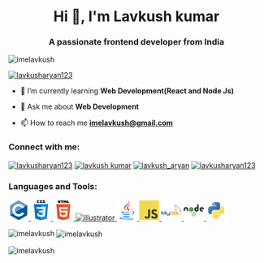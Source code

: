 
<h1 align="center">Hi 👋, I'm Lavkush kumar</h1>
<h3 align="center">A passionate frontend developer from India</h3>



<p align="left"> <img src="https://komarev.com/ghpvc/?username=imelavkush&label=Profile%20views&color=0e75b6&style=flat" alt="imelavkush" /> </p>

<p align="left"> <a href="https://twitter.com/lavkusharyan123" target="blank"><img src="https://img.shields.io/twitter/follow/lavkusharyan123?logo=twitter&style=for-the-badge" alt="lavkusharyan123" /></a> </p>

- 🌱 I’m currently learning **Web Development(React and Node Js)**

- 💬 Ask me about **Web Development**

- 📫 How to reach me **imelavkush@gmail.com**

<h3 align="left">Connect with me:</h3>
<p align="left">
<a href="https://twitter.com/lavkusharyan123" target="blank"><img align="center" src="https://raw.githubusercontent.com/rahuldkjain/github-profile-readme-generator/master/src/images/icons/Social/twitter.svg" alt="lavkusharyan123" height="30" width="40" /></a>
<a href="https://linkedin.com/in/lavkush kumar" target="blank"><img align="center" src="https://raw.githubusercontent.com/rahuldkjain/github-profile-readme-generator/master/src/images/icons/Social/linked-in-alt.svg" alt="lavkush kumar" height="30" width="40" /></a>
<a href="https://instagram.com/lovkush_aryan" target="blank"><img align="center" src="https://raw.githubusercontent.com/rahuldkjain/github-profile-readme-generator/master/src/images/icons/Social/instagram.svg" alt="lavkush_aryan" height="30" width="40" /></a>
<a href="https://www.youtube.com/c/Lavkush Aryan" target="blank"><img align="center" src="https://raw.githubusercontent.com/rahuldkjain/github-profile-readme-generator/master/src/images/icons/Social/youtube.svg" alt="lavkusharyan123" height="30" width="40" /></a>
</p>

<h3 align="left">Languages and Tools:</h3>
<p align="left"> <a href="https://www.cprogramming.com/" target="_blank" rel="noreferrer"> <img src="https://raw.githubusercontent.com/devicons/devicon/master/icons/c/c-original.svg" alt="c" width="40" height="40"/> </a> <a href="https://www.w3schools.com/css/" target="_blank" rel="noreferrer"> <img src="https://raw.githubusercontent.com/devicons/devicon/master/icons/css3/css3-original-wordmark.svg" alt="css3" width="40" height="40"/> </a> <a href="https://www.w3.org/html/" target="_blank" rel="noreferrer"> <img src="https://raw.githubusercontent.com/devicons/devicon/master/icons/html5/html5-original-wordmark.svg" alt="html5" width="40" height="40"/> </a> <a href="https://www.adobe.com/in/products/illustrator.html" target="_blank" rel="noreferrer"> <img src="https://www.vectorlogo.zone/logos/adobe_illustrator/adobe_illustrator-icon.svg" alt="illustrator" width="40" height="40"/> </a> <a href="https://www.java.com" target="_blank" rel="noreferrer"> <img src="https://raw.githubusercontent.com/devicons/devicon/master/icons/java/java-original.svg" alt="java" width="40" height="40"/> </a> <a href="https://developer.mozilla.org/en-US/docs/Web/JavaScript" target="_blank" rel="noreferrer"> <img src="https://raw.githubusercontent.com/devicons/devicon/master/icons/javascript/javascript-original.svg" alt="javascript" width="40" height="40"/> </a> <a href="https://www.mysql.com/" target="_blank" rel="noreferrer"> <img src="https://raw.githubusercontent.com/devicons/devicon/master/icons/mysql/mysql-original-wordmark.svg" alt="mysql" width="40" height="40"/> </a> <a href="https://nodejs.org" target="_blank" rel="noreferrer"> <img src="https://raw.githubusercontent.com/devicons/devicon/master/icons/nodejs/nodejs-original-wordmark.svg" alt="nodejs" width="40" height="40"/> </a> <a href="https://www.python.org" target="_blank" rel="noreferrer"> <img src="https://raw.githubusercontent.com/devicons/devicon/master/icons/python/python-original.svg" alt="python" width="40" height="40"/> </a> </p>

<p><img align="left" src="https://github-readme-stats.vercel.app/api/top-langs?username=imelavkush&show_icons=true&locale=en&layout=compact" alt="imelavkush" /></p>

<p>&nbsp;<img align="center" src="https://github-readme-stats.vercel.app/api?username=imelavkush&show_icons=true&locale=en" alt="imelavkush" /></p>

<p><img align="center" src="https://github-readme-streak-stats.herokuapp.com/?user=imelavkush&" alt="imelavkush" /></p>

